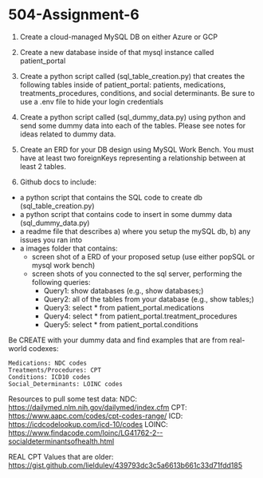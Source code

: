 # 504-Assignment-6
1. Create a cloud-managed MySQL DB on either Azure or GCP

2. Create a new database inside of that mysql instance called patient_portal  

3. Create a python script called (sql_table_creation.py) that creates the following tables inside of patient_portal: patients, medications, treatments_procedures, conditions, and social determinants. Be sure to use a .env file to hide your login credentials 

4. Create a python script called (sql_dummy_data.py) using python and send some dummy data into each of the tables. Please see notes for ideas related to dummy data. 

5. Create an ERD for your DB design using MySQL Work Bench. You must have at least two foreignKeys representing a relationship between at least 2 tables. 

6. Github docs to include: 
- a python script that contains the SQL code to create db (sql_table_creation.py) 
- a python script that contains code to insert in some dummy data (sql_dummy_data.py) 
- a readme file that describes a) where you setup the mySQL db, b) any issues you ran into 
- a images folder that contains: 
    - screen shot of a ERD of your proposed setup (use either popSQL or mysql work bench) 
    - screen shots of you connected to the sql server, performing the following queries: 
        - Query1: show databases (e.g., show databases;) 
        - Query2: all of the tables from your database (e.g., show tables;)  
        - Query3: select * from patient_portal.medications 
        - Query4: select * from patient_portal.treatment_procedures
        - Query5: select * from patient_portal.conditions

Be CREATE with your dummy data and find examples that are from real-world codexes: 

    Medications: NDC codes
    Treatments/Procedures: CPT 
    Conditions: ICD10 codes
    Social_Determinants: LOINC codes 


Resources to pull some test data: 
NDC: https://dailymed.nlm.nih.gov/dailymed/index.cfm 
CPT: https://www.aapc.com/codes/cpt-codes-range/
ICD: https://icdcodelookup.com/icd-10/codes
LOINC: https://www.findacode.com/loinc/LG41762-2--socialdeterminantsofhealth.html

REAL CPT Values that are older: https://gist.github.com/lieldulev/439793dc3c5a6613b661c33d71fdd185
